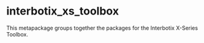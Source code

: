# interbotix_xs_toolbox

This metapackage groups together the packages for the Interbotix X-Series Toolbox.
